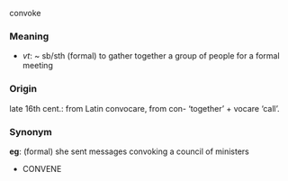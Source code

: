 convoke
### Meaning
+ _vt_: ~ sb/sth (formal) to gather together a group of people for a formal meeting

### Origin

late 16th cent.: from Latin convocare, from con- ‘together’ + vocare ‘call’.

### Synonym

__eg__: (formal) she sent messages convoking a council of ministers

+ CONVENE



